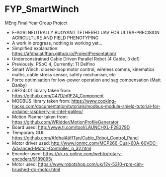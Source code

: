 # FYP_SmartWinch
MEng Final Year Group Project

* E-AGRI NEUTRALLY BUOYANT TETHERED UAV FOR ULTRA-PRECISION AGRICULTURE AND FIELD PHENOTYPING
* A work in progress, nothing is working yet...
* Simplified explanation: https://afdhalatifftan.github.io/ProjectPresentation/
* Underconstrained Cable Driven Parallel Robot (4 Cable, 3 dof)
* Previously: PSoC 4, Currently: TI Delfino 
* Smart Winch: closed-loop motor control, wireless comms, kinematics maths, cable stress sensor, safety mechanism, etc
* Force optimisation for low-power operation and sag compensation (Matt Danby)
* nRF24L01 library taken from: https://github.com/C47D/nRF24_Component
* MODBUS library taken from: https://www.cooking-hacks.com/documentation/tutorials/modbus-module-shield-tutorial-for-arduino-raspberry-pi-intel-galileo/
* Motion Planner taken from: https://github.com/WRidder/MotionProfileGenerator
* Board used: http://www.ti.com/tool/LAUNCHXL-F28379D
* Temporary GUI: https://github.com/AfdhalAtiffTan/Cable_Robot_Control_Panel 
* Motor driver used: http://www.ionmc.com/MCP266-Dual-60A-60VDC-Advanced-Motor-Controller_p_32.html 
* Encoder used: https://uk.rs-online.com/web/p/rotary-encoders/9189095/ 
* Motor used: https://www.robotshop.com/uk/12v-5310-rpm-cim-brushed-dc-motor.html